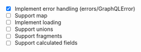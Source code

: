 - [x] Implement error handling (errors/GraphQLError)
- [ ] Support map
- [ ] Implement loading
- [ ] Support unions
- [ ] Support fragments
- [ ] Support calculated fields
